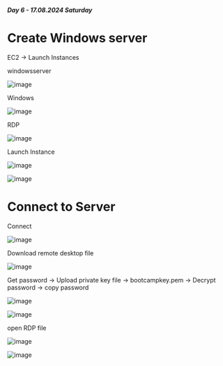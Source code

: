 _**Day 6 - 17.08.2024 Saturday**_

# Create Windows server

EC2 -> Launch Instances

windowsserver

![image](https://github.com/user-attachments/assets/4e89b5ca-8b0b-45a7-aef3-4231c4cf71fd)

Windows

![image](https://github.com/user-attachments/assets/a0998161-6e3e-4008-885e-9760c7a8ed89)

RDP

![image](https://github.com/user-attachments/assets/d9293340-f652-4f81-9cb2-725c31571d19)

Launch Instance

![image](https://github.com/user-attachments/assets/058177ea-2f56-48d4-a95b-d8cc599cc1ef)

![image](https://github.com/user-attachments/assets/3a4d3c3b-ffb2-4076-a160-40ee1fbe182b)


# Connect to Server

Connect

![image](https://github.com/user-attachments/assets/67f918d2-95ad-4a76-84fa-2022887d1a40)


Download remote desktop file

![image](https://github.com/user-attachments/assets/ea915f8b-91c5-4a2b-8868-6ce222fbc969)


Get password -> Upload private key file -> bootcampkey.pem -> Decrypt password -> copy password

![image](https://github.com/user-attachments/assets/cd79807e-4970-4490-9144-acee6fd139b3)

![image](https://github.com/user-attachments/assets/8dfd4f64-f423-479a-b874-b2a31ab4f738)


open RDP file

![image](https://github.com/user-attachments/assets/08b89057-b181-4160-a709-225fc47009a0)

![image](https://github.com/user-attachments/assets/61bafdba-0e57-470d-8ae7-86e6413afe68)
